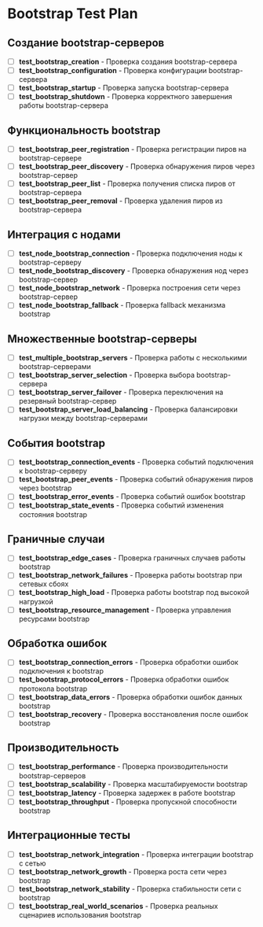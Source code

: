 # Bootstrap Test Plan

## Создание bootstrap-серверов
- [ ] **test_bootstrap_creation** - Проверка создания bootstrap-сервера
- [ ] **test_bootstrap_configuration** - Проверка конфигурации bootstrap-сервера
- [ ] **test_bootstrap_startup** - Проверка запуска bootstrap-сервера
- [ ] **test_bootstrap_shutdown** - Проверка корректного завершения работы bootstrap-сервера

## Функциональность bootstrap
- [ ] **test_bootstrap_peer_registration** - Проверка регистрации пиров на bootstrap-сервере
- [ ] **test_bootstrap_peer_discovery** - Проверка обнаружения пиров через bootstrap-сервер
- [ ] **test_bootstrap_peer_list** - Проверка получения списка пиров от bootstrap-сервера
- [ ] **test_bootstrap_peer_removal** - Проверка удаления пиров из bootstrap-сервера

## Интеграция с нодами
- [ ] **test_node_bootstrap_connection** - Проверка подключения ноды к bootstrap-серверу
- [ ] **test_node_bootstrap_discovery** - Проверка обнаружения нод через bootstrap-сервер
- [ ] **test_node_bootstrap_network** - Проверка построения сети через bootstrap-сервер
- [ ] **test_node_bootstrap_fallback** - Проверка fallback механизма bootstrap

## Множественные bootstrap-серверы
- [ ] **test_multiple_bootstrap_servers** - Проверка работы с несколькими bootstrap-серверами
- [ ] **test_bootstrap_server_selection** - Проверка выбора bootstrap-сервера
- [ ] **test_bootstrap_server_failover** - Проверка переключения на резервный bootstrap-сервер
- [ ] **test_bootstrap_server_load_balancing** - Проверка балансировки нагрузки между bootstrap-серверами

## События bootstrap
- [ ] **test_bootstrap_connection_events** - Проверка событий подключения к bootstrap-серверу
- [ ] **test_bootstrap_peer_events** - Проверка событий обнаружения пиров через bootstrap
- [ ] **test_bootstrap_error_events** - Проверка событий ошибок bootstrap
- [ ] **test_bootstrap_state_events** - Проверка событий изменения состояния bootstrap

## Граничные случаи
- [ ] **test_bootstrap_edge_cases** - Проверка граничных случаев работы bootstrap
- [ ] **test_bootstrap_network_failures** - Проверка работы bootstrap при сетевых сбоях
- [ ] **test_bootstrap_high_load** - Проверка работы bootstrap под высокой нагрузкой
- [ ] **test_bootstrap_resource_management** - Проверка управления ресурсами bootstrap

## Обработка ошибок
- [ ] **test_bootstrap_connection_errors** - Проверка обработки ошибок подключения к bootstrap
- [ ] **test_bootstrap_protocol_errors** - Проверка обработки ошибок протокола bootstrap
- [ ] **test_bootstrap_data_errors** - Проверка обработки ошибок данных bootstrap
- [ ] **test_bootstrap_recovery** - Проверка восстановления после ошибок bootstrap

## Производительность
- [ ] **test_bootstrap_performance** - Проверка производительности bootstrap-серверов
- [ ] **test_bootstrap_scalability** - Проверка масштабируемости bootstrap
- [ ] **test_bootstrap_latency** - Проверка задержек в работе bootstrap
- [ ] **test_bootstrap_throughput** - Проверка пропускной способности bootstrap

## Интеграционные тесты
- [ ] **test_bootstrap_network_integration** - Проверка интеграции bootstrap с сетью
- [ ] **test_bootstrap_network_growth** - Проверка роста сети через bootstrap
- [ ] **test_bootstrap_network_stability** - Проверка стабильности сети с bootstrap
- [ ] **test_bootstrap_real_world_scenarios** - Проверка реальных сценариев использования bootstrap
